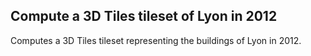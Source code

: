 ## Compute a 3D Tiles tileset of Lyon in 2012

Computes a 3D Tiles tileset representing the buildings of Lyon in 2012.
